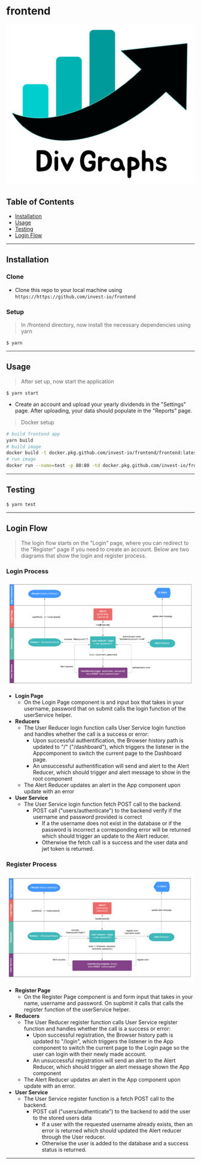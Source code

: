 # frontend

<p align="center">
  <img src="public/logo_name.png">
</p>

## Table of Contents 

- [Installation](#installation)
- [Usage](#usage)
- [Testing](#installation)
- [Login Flow](#login)

---

## Installation

### Clone

- Clone this repo to your local machine using `https://https://github.com/invest-io/frontend`

### Setup

> In /frontend directory, now install the necessary dependencies using yarn

```shell
$ yarn
```

---

## Usage

> After set up, now start the application

```shell
$ yarn start
```

- Create an account and upload your yearly dividends in the "Settings" page.  After uploading, your data should populate in the "Reports" page.

> Docker setup
```sh
# build frontend app
yarn build
# build image
docker build -t docker.pkg.github.com/invest-io/frontend/frontend:latest .
# run image
docker run --name=test -p 80:80 -td docker.pkg.github.com/invest-io/frontend/frontend:latest
```

---

## Testing
```shell
$ yarn test
```
---

## Login Flow

> The login flow starts on the "Login" page, where you can redirect to the "Register" page if you need to create an account.  Below are two diagrams that show the login and register process.

### Login Process

![Alt text](public/login.png?raw=true "Login page flow")

- **Login Page**
    - On the Login Page component is and input box that takes in your username, password that on submit calls the login function of the userService helper.
- **Reducers**
    - The User Reducer login function calls User Service login function and handles whether the call is a success or error:
        - Upon successful authentification, the Browser history path is updated to "/" ("/dashboard"), which triggers the listener in the Appcomponent to switch the current page to the Dashboard page. 
        - An unsuccessful authentification will send and alert to the Alert Reducer, which should trigger and alert message to show in the root <App> component
    - The Alert Reducer updates an alert in the App component upon update with an error
- **User Service**
    - The User Service login function fetch POST call to the backend.
        - POST call ("users/authenticate") to the backend verify if the username and password provided is correct
            - If a the username does not exist in the database or if the password is incorrect a corresponding error will be returned which should trigger an update to the Alert reducer.
            - Otherwise the fetch call is a success and the user data and jwt token is returned.


### Register Process

![Alt text](public/register.png?raw=true "Register page flow")

- **Register Page**
    - On the Register Page component is and form input that takes in your name, username and password. On supbmit it calls  that calls the register function of the userService helper.
- **Reducers**
    - The User Reducer register function calls User Service register function and handles whether the call is a success or error:
        - Upon successful registration, the Browser history path is updated to "/login", which triggers the listener in the App component to switch the current page to the Login page so the user can login with their newly made account. 
        - An unsuccessful registration will send an alert to the Alert Reducer, which should trigger an alert message shown the App component
    - The Alert Reducer updates an alert in the App component upon update with an error.
- **User Service**
    - The User Service register function is a fetch POST call to the backend.
        - POST call ("users/authenticate") to the backend to add the user to the stored users data
            - If a user with the requested username already exists, then an error is returned which should updated the Alert reducer through the User reducer.
            - Otherwise the user is added to the database and a success status is returned.

---


